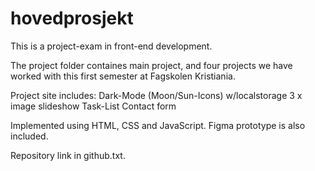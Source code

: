 # hovedprosjekt

This is a project-exam in front-end development. 

The project folder containes main project, and four projects we have worked with this first semester at Fagskolen Kristiania. 

Project site includes:
  Dark-Mode (Moon/Sun-Icons) w/localstorage
  3 x image slideshow
  Task-List
  Contact form
  
Implemented using HTML, CSS and JavaScript. Figma prototype is also included.

Repository link in github.txt.
